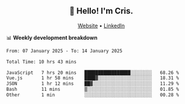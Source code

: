 
<h2 align="center">👋 Hello! I'm Cris.</h2>
<p align="center">
  <a href="https://www.criscunas.dev">Website</a> •
  <a href="https://www.linkedin.com/in/cristophercunas/">LinkedIn</a> 
</p>


📊 **Weekly development breakdown**
<!--START_SECTION:waka-->

```txt
From: 07 January 2025 - To: 14 January 2025

Total Time: 10 hrs 43 mins

JavaScript   7 hrs 20 mins   █████████████████░░░░░░░░   68.26 %
Vue.js       1 hr 58 mins    ████▓░░░░░░░░░░░░░░░░░░░░   18.31 %
JSON         1 hr 12 mins    ██▓░░░░░░░░░░░░░░░░░░░░░░   11.29 %
Bash         11 mins         ▒░░░░░░░░░░░░░░░░░░░░░░░░   01.85 %
Other        1 min           ░░░░░░░░░░░░░░░░░░░░░░░░░   00.28 %
```

<!--END_SECTION:waka-->
